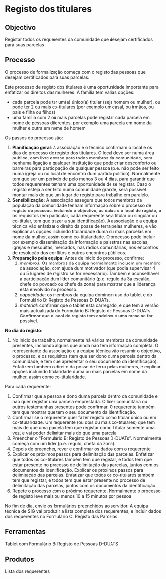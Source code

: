 # Registo dos titulares

## Objectivo

Registar todos os requerentes da comunidade que desejam certificados para suas parcelas

## Processo

O processo de formalização começa com o registo das pessoas que desejam certificados para suas parcelas.

Este processo de registo dos titulares é uma oportunidade importante para enfatizar os direitos das mulheres. A família tem varias opções:

* cada parcela pode ter um\(a\) único\(a\) titular \(seja homem ou mulher\), ou pode ter 2 ou mais co-titulares \(por exemplo um casal, ou irmãos, ou pais e filha ou filhos\)
* uma família com 2 ou mais parcelas pode registar cada parcela em nome de pessoas diferentes, por exemplo uma parcela em nome da mulher e outra em nome de homem

Os passos do processo são:

1. **Planificação geral**: A associação e o técnico confirmam o local e os dias de processo de registo dos titulares. O local deve ser numa área publica, com livre acesso para todos membros da comunidade, sem nenhuma ligação a qualquer instituição que pode criar desconforto ou barreiras para participação de qualquer pessoa \(p.e. não pode ser feito numa igreja ou no local de encontro dum partido político\). Normalmente tem que ser um período de pelo menos 3 ou 4 dias, para garantir que todos requerentes tenham uma oportunidade de se registar. Caso o registo esteja a ser feito numa comunidade grande, será possível montar mais do que um lugar de registo para trabalho em paralelo.
2. **Sensibilização:** A associação assegura que todos membros da população da comunidade tenham informação sobre o processo de registo de pessoas, incluindo o objectivo, as datas e o local de registo, e os requisitos \(em particular, cada requerente seja titular ou singular ou co-titular, tem que trazer a sua identificação\). A associação e a equipa técnica vão enfatizar o direito da posse de terra pelas mulheres, e vão explicar as opções incluindo titularidade duma ou mais parcelas em nome da mulher, assim como co-titularidade. O processo pode incluir por exemplo disseminação da informação e palestras nas escolas, igrejas e mesquitas, mercados, nas rádios comunitárias, nos encontros de resolução dos conflitos e outros encontros públicos.
3. **Preparação pela equipa:** Antes de inicio do processo, confirme:
   1. _membros_: Os membros da equipa normalmente incluem um membro da associação, com ajuda dum motivador \(que podia supervisar 4 ou 5 lugares de registro se for necessário\). Também e aconselhável a participação dum líder comunitário \(p.e. regulo da 3a escalão, chefe do povoado ou chefe da zona\) para mostrar que a liderança esta envolvido no processo.
   2. _capacidade_: os membros da equipa dominem uso do tablet e do Formulário B: Registo de Pessoas D-DUATs.
   3. _material:_  confirmar que o tablet esta carregado, e que tem a versão mais actualizada do Formulário B: Registo de Pessoas D-DUATs. Confirmar que o local de registo tem cadeiras e uma mesa se for possível.

**No dia do registo**:

1. No inicio de trabalho, normalmente há vários membros da comunidade presentes, incluindo alguns que ainda nao tem informação completa. O representante da associação e a equipa técnica vão resumir o objectivo, o processo, e os requisitos \(tem que ser dono duma parcela dentro da comunidade, e tem que apresentar o seu documento da identificação\). Enfatizem também o direito da posse de terra pelas mulheres, e explicar opções incluindo titularidade duma ou mais parcelas em nome da mulher, assim como co-titularidade.

Para cada requerente:

1. Confirmar que a pessoa e dono duma parcela dentro da comunidade e nao quer registar uma parcela emprestada. O líder comunitária ou outros testemunhas presentes pode confirmar. O requerente também tem que mostrar que tem o seu documento da identificação.
2. Confirmar se o requerente quer fazer registo como titular único ou em co-titularidade. Um requerente \(ou dois ou mais co-titulares\) que tem mais de que uma parcela tem que registar como Titular somente uma vez, e vai poder delimitar mais do que uma parcela
3. Preencher o "Formulário B: Registo de Pessoas D-DUATs". Normalmente começa com um líder \(p.e. regulo, chefa da zona\).
4. Depois de preencher, rever e confirmar os dados com o requerente
5. Explicar os próximos passos para delimitação das parcelas. Enfatizar que todos os co-titulares também tem que registar, e todos tem que estar presente no processo de delimitação das parcelas, juntos com os documentos da identificação. Explicar os próximos passos para delimitação das parcelas. Enfatizar que todos os co-titulares também tem que registar, e todos tem que estar presente no processo de delimitação das parcelas, juntos com os documentos da identificação.
6. Repete o processo com o próximo requerente. Normalmente o processo de registo leve mais ou menos 10 a 15 minutos por pessoa

No fim de dia, envie os formulários preenchidos ao servidor. A equipa técnica de SIG vai produzir a lista completa dos requerentes, e incluir dados dos requerentes no Formulário C: Registo das Parcelas.

## Ferramentas

Tablet com Formulário B: Registo de Pessoas D-DUATS

## Produtos

Lista dos requerentes


